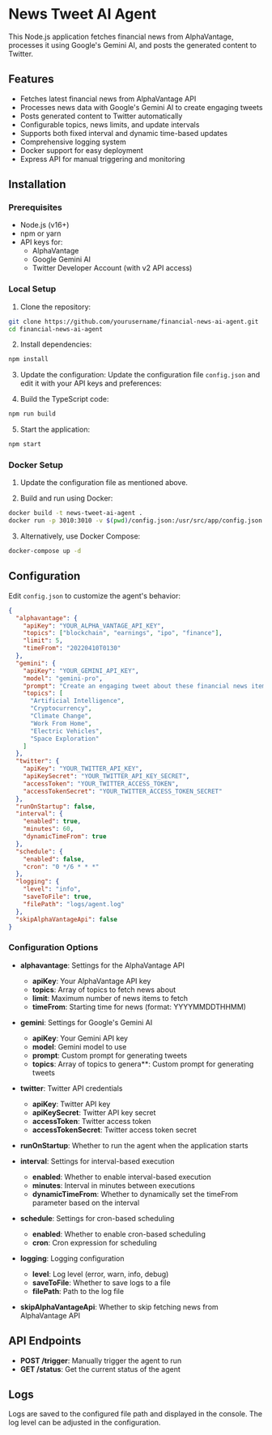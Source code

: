 # News Tweet AI Agent

This Node.js application fetches financial news from AlphaVantage, processes it using Google's Gemini AI, and posts the generated content to Twitter.

## Features

- Fetches latest financial news from AlphaVantage API
- Processes news data with Google's Gemini AI to create engaging tweets
- Posts generated content to Twitter automatically
- Configurable topics, news limits, and update intervals
- Supports both fixed interval and dynamic time-based updates
- Comprehensive logging system
- Docker support for easy deployment
- Express API for manual triggering and monitoring

## Installation

### Prerequisites

- Node.js (v16+)
- npm or yarn
- API keys for:
  - AlphaVantage
  - Google Gemini AI
  - Twitter Developer Account (with v2 API access)

### Local Setup

1. Clone the repository:

```bash
git clone https://github.com/yourusername/financial-news-ai-agent.git
cd financial-news-ai-agent
```

2. Install dependencies:

```bash
npm install
```

3. Update the configuration:
   Update the configuration file `config.json` and edit it with your API keys and preferences:

4. Build the TypeScript code:

```bash
npm run build
```

5. Start the application:

```bash
npm start
```

### Docker Setup

1. Update the configuration file as mentioned above.

2. Build and run using Docker:

```bash
docker build -t news-tweet-ai-agent .
docker run -p 3010:3010 -v $(pwd)/config.json:/usr/src/app/config.json news-tweet-ai-agent
```

3. Alternatively, use Docker Compose:

```bash
docker-compose up -d
```

## Configuration

Edit `config.json` to customize the agent's behavior:

```json
{
  "alphavantage": {
    "apiKey": "YOUR_ALPHA_VANTAGE_API_KEY",
    "topics": ["blockchain", "earnings", "ipo", "finance"],
    "limit": 5,
    "timeFrom": "20220410T0130"
  },
  "gemini": {
    "apiKey": "YOUR_GEMINI_API_KEY",
    "model": "gemini-pro",
    "prompt": "Create an engaging tweet about these financial news items...",
    "topics": [
      "Artificial Intelligence",
      "Cryptocurrency",
      "Climate Change",
      "Work From Home",
      "Electric Vehicles",
      "Space Exploration"
    ]
  },
  "twitter": {
    "apiKey": "YOUR_TWITTER_API_KEY",
    "apiKeySecret": "YOUR_TWITTER_API_KEY_SECRET",
    "accessToken": "YOUR_TWITTER_ACCESS_TOKEN",
    "accessTokenSecret": "YOUR_TWITTER_ACCESS_TOKEN_SECRET"
  },
  "runOnStartup": false,
  "interval": {
    "enabled": true,
    "minutes": 60,
    "dynamicTimeFrom": true
  },
  "schedule": {
    "enabled": false,
    "cron": "0 */6 * * *"
  },
  "logging": {
    "level": "info",
    "saveToFile": true,
    "filePath": "logs/agent.log"
  },
  "skipAlphaVantageApi": false
}
```

### Configuration Options

- **alphavantage**: Settings for the AlphaVantage API

  - **apiKey**: Your AlphaVantage API key
  - **topics**: Array of topics to fetch news about
  - **limit**: Maximum number of news items to fetch
  - **timeFrom**: Starting time for news (format: YYYYMMDDTHHMM)

- **gemini**: Settings for Google's Gemini AI

  - **apiKey**: Your Gemini API key
  - **model**: Gemini model to use
  - **prompt**: Custom prompt for generating tweets
  - **topics**: Array of topics to genera\*\*: Custom prompt for generating tweets

- **twitter**: Twitter API credentials

  - **apiKey**: Twitter API key
  - **apiKeySecret**: Twitter API key secret
  - **accessToken**: Twitter access token
  - **accessTokenSecret**: Twitter access token secret

- **runOnStartup**: Whether to run the agent when the application starts

- **interval**: Settings for interval-based execution

  - **enabled**: Whether to enable interval-based execution
  - **minutes**: Interval in minutes between executions
  - **dynamicTimeFrom**: Whether to dynamically set the timeFrom parameter based on the interval

- **schedule**: Settings for cron-based scheduling

  - **enabled**: Whether to enable cron-based scheduling
  - **cron**: Cron expression for scheduling

- **logging**: Logging configuration

  - **level**: Log level (error, warn, info, debug)
  - **saveToFile**: Whether to save logs to a file
  - **filePath**: Path to the log file

- **skipAlphaVantageApi**: Whether to skip fetching news from AlphaVantage API

## API Endpoints

- **POST /trigger**: Manually trigger the agent to run
- **GET /status**: Get the current status of the agent

## Logs

Logs are saved to the configured file path and displayed in the console. The log level can be adjusted in the configuration.

